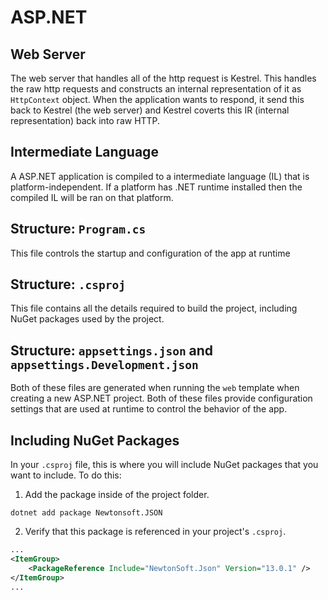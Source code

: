 # ASP.NET

## Web Server

The web server that handles all of the http request is Kestrel. This
handles the raw http requests and constructs an internal representation
of it as `HttpContext` object. When the application wants to respond, it
send this back to Kestrel (the web server) and Kestrel coverts this IR 
(internal representation) back into raw HTTP.

## Intermediate Language

A ASP.NET application is compiled to a intermediate language (IL) that 
is platform-independent. If a platform has .NET runtime installed
then the compiled IL will be ran on that platform.

## Structure: `Program.cs`

This file controls the startup and configuration of the app at runtime

## Structure: `.csproj`

This file contains all the details required to build the project, including NuGet packages used by the project.

## Structure: `appsettings.json` and `appsettings.Development.json`

Both of these files are generated when running the `web` template
when creating a new ASP.NET project. Both of these files provide
configuration settings that are used at runtime to control the behavior
of the app.

## Including NuGet Packages

In your `.csproj` file, this is where you will include NuGet packages
that you want to include. To do this:
1. Add the package inside of the project folder.
```
dotnet add package Newtonsoft.JSON
```
2. Verify that this package is referenced in your project's `.csproj`.
```xml
...
<ItemGroup>
    <PackageReference Include="NewtonSoft.Json" Version="13.0.1" />
</ItemGroup>
...
```